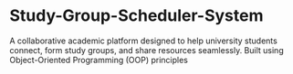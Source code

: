 # Study-Group-Scheduler-System
A collaborative academic platform designed to help university students connect, form study groups, and share resources seamlessly. Built using Object-Oriented Programming (OOP) principles
